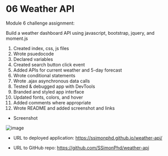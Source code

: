 # 06 Weather API

Module 6 challenge assignment:

Build a weather dashboard API using javascript, bootstrap, jquery, and moment.js

1. Created index, css, js files 
2. Wrote psuedocode
3. Declared variables
4. Created search button click event
5. Added APIs for current weather and 5-day forecast 
6. Wrote conditional statements
7. Wrote .ajax asynchronous data calls
8. Tested & debugged app with DevTools
9. Branded and styled app interface
10. Updated fonts, colors, and hover
11. Added comments where appropriate
12. Wrote README and added screenshot and links

- Screenshot

![image](https://user-images.githubusercontent.com/60651145/188259386-37f9c4f9-7e55-4532-b2e7-92b594103f3f.png)

- URL to deployed application:
https://ssimonphd.github.io/weather-api/

- URL to GitHub repo:
https://github.com/SSimonPhd/weather-api
